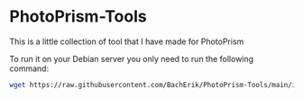 # PhotoPrism-Tools
This is a little collection of tool that I have made for PhotoPrism

To run it on your Debian server you only need to run the following command:
```bash
wget https://raw.githubusercontent.com/BachErik/PhotoPrism-Tools/main/install.sh && chmod 777 install.sh && ./install.sh
```
